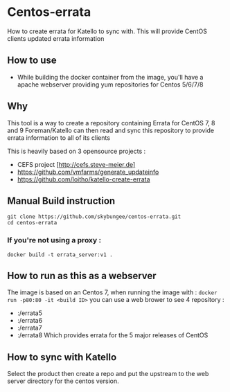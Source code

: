 # Centos-errata
How to create errata for Katello to sync with. This will provide CentOS clients updated errata information 

## How to use 
- While building the docker container from the image, you'll have a apache webserver providing yum repositories for Centos 5/6/7/8 

## Why

This tool is a way to create a repository containing Errata for CentOS 7, 8 and 9
Foreman/Katello can then read and sync this repository to provide errata information to all of its clients

This is heavily based on 3 opensource projects : 
- CEFS project [http://cefs.steve-meier.de] 
- https://github.com/vmfarms/generate_updateinfo
- https://github.com/loitho/katello-create-errata

## Manual Build instruction 
```
git clone https://github.com/skybungee/centos-errata.git
cd centos-errata
```
### If you're not using a proxy : 
```
docker build -t errata_server:v1 .
```
## How to run as this as a webserver

The image is based on an Centos 7, when running the image with : 
`docker run -p80:80 -it <build ID>`
you can use a web brower to see 4 repository : 
- <yourserver>:<port>/errata5
- <yourserver>:<port>/errata6
- <yourserver>:<port>/errata7
- <yourserver>:<port>/errata8
Which provides errata for the 5 major releases of CentOS

## How to sync with Katello
Select the product then create a repo and put the upstream to the web server directory for the centos version.

